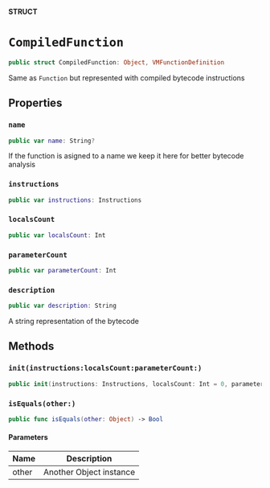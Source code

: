 **STRUCT**

# `CompiledFunction`

```swift
public struct CompiledFunction: Object, VMFunctionDefinition
```

Same as `Function` but represented with compiled bytecode instructions

## Properties
### `name`

```swift
public var name: String?
```

If the function is asigned to a name we keep it here
for better bytecode analysis

### `instructions`

```swift
public var instructions: Instructions
```

### `localsCount`

```swift
public var localsCount: Int
```

### `parameterCount`

```swift
public var parameterCount: Int
```

### `description`

```swift
public var description: String
```

A string representation of the bytecode

## Methods
### `init(instructions:localsCount:parameterCount:)`

```swift
public init(instructions: Instructions, localsCount: Int = 0, parameterCount: Int = 0)
```

### `isEquals(other:)`

```swift
public func isEquals(other: Object) -> Bool
```

#### Parameters

| Name | Description |
| ---- | ----------- |
| other | Another Object instance |